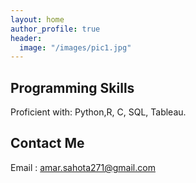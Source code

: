 ```yaml
---
layout: home
author_profile: true
header: 
  image: "/images/pic1.jpg"
---
```

## Programming Skills 

Proficient with: Python,R, C, SQL, Tableau.

## Contact Me 
Email : amar.sahota271@gmail.com



